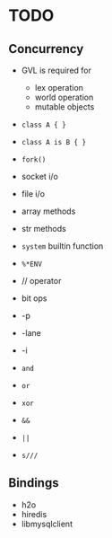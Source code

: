TODO
====

## Concurrency

 * GVL is required for
   * lex operation
   * world operation
   * mutable objects

 * `class A { }`
 * `class A is B { }`
 * `fork()`
 * socket i/o
 * file i/o
 * array methods
 * str methods
 * `system` builtin function
 * `%*ENV`
 * // operator
 * bit ops
 * -p
 * -lane
 * -i
 * `and`
 * `or`
 * `xor`
 * `&&`
 * `||`
 * `s///`

## Bindings

 * h2o
 * hiredis
 * libmysqlclient

